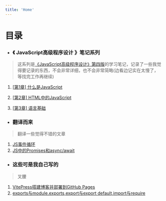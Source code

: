 ```yaml
---
title: 'Home'
---
```

<!-- # 感谢你看我的博客. -->

# 目录

- ### 《 JavaScript高级程序设计 》笔记系列


> 这系列是[《JavaScript高级程序设计》第四版](https://www.ituring.com.cn/book/2472)的学习笔记，记录了一些我觉得要记录的东西，不会非常详细，也不会非常简略(边看边记实在太慢了，等找完工作再继续)
>

1. [[第1章] 什么是JavaScript](/JsNote/1)

2. [[第2章] HTML中的JavaScript](/JsNote/2)
3. [[第3章] 语言基础](/JsNote/3)



- ### 翻译而来

> 翻译一些觉得不错的文章

1. [JS事件循环](/translation/devto-jseventloop.md)
2. [JS中的Promises和async/await](/translation/devto-promises-async-await)





- ### 这些可是我自己写的

> 叉腰

1. [VitePress搭建博客并部署到GitHub Pages](/vitepress-blog-setup.md)
2. [exports与module.exports,export与export default,import与require](/export-import.md)

